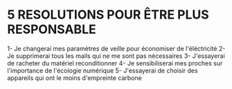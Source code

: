 # 5 RESOLUTIONS POUR ÊTRE PLUS RESPONSABLE

1- Je changerai mes paramètres de veille pour économiser de l'éléctricité
2- Je supprimerai tous les mails qui ne me sont pas nécessaires
3- J'essayerai de racheter du matériel reconditionner
4- Je sensibiliserai mes proches sur l'importance de l'écologie numérique
5- J'essayerai de choisir des appareils qui ont le moins d'empreinte carbone
